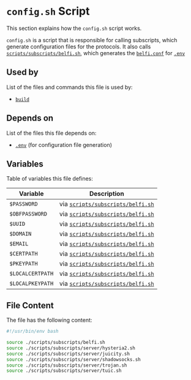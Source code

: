 # `config.sh` Script

This section explains how the `config.sh` script works.

`config.sh` is a script that is responsible for calling subscripts, which generate configuration files for the protocols. It also calls [`scripts/subscripts/belfi.sh`](subscripts/belfi-sh), which generates the [`belfi.conf`](../environment) for [`.env`](../environment)

## Used by

List of the files and commands this file is used by:

- [`build`](../build)

## Depends on 

List of the files this file depends on:

- [`.env`](../environment) (for configuration file generation)

## Variables

Table of variables this file defines:

| Variable       | Description                                                   |
|----------------|---------------------------------------------------------------|
| `$PASSWORD`     | via [`scripts/subscripts/belfi.sh`](subscripts/belfi-sh)|
| `$OBFPASSWORD`     | via [`scripts/subscripts/belfi.sh`](subscripts/belfi-sh)|
| `$UUID`  | via [`scripts/subscripts/belfi.sh`](subscripts/belfi-sh)|
| `$DOMAIN`     | via [`scripts/subscripts/belfi.sh`](subscripts/belfi-sh)|
| `$EMAIL`     | via [`scripts/subscripts/belfi.sh`](subscripts/belfi-sh)|
| `$CERTPATH`     | via [`scripts/subscripts/belfi.sh`](subscripts/belfi-sh)|
| `$PKEYPATH`     | via [`scripts/subscripts/belfi.sh`](subscripts/belfi-sh)|
| `$LOCALCERTPATH`     | via [`scripts/subscripts/belfi.sh`](subscripts/belfi-sh)|
| `$LOCALPKEYPATH`  | via [`scripts/subscripts/belfi.sh`](subscripts/belfi-sh)|

## File Content

The file has the following content:

```bash
#!/usr/bin/env bash

source ./scripts/subscripts/belfi.sh
source ./scripts/subscripts/server/hysteria2.sh
source ./scripts/subscripts/server/juicity.sh
source ./scripts/subscripts/server/shadowsocks.sh
source ./scripts/subscripts/server/trojan.sh
source ./scripts/subscripts/server/tuic.sh
```